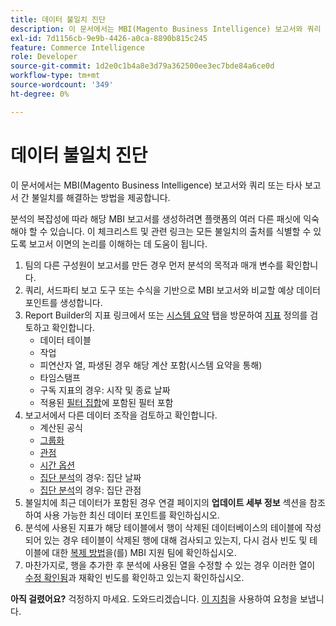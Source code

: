 ```yaml
---
title: 데이터 불일치 진단
description: 이 문서에서는 MBI(Magento Business Intelligence) 보고서와 쿼리 또는 타사 보고서 간 불일치를 해결하는 방법을 제공합니다.
exl-id: 7d1156cb-9e9b-4426-a0ca-8890b815c245
feature: Commerce Intelligence
role: Developer
source-git-commit: 1d2e0c1b4a8e3d79a362500ee3ec7bde84a6ce0d
workflow-type: tm+mt
source-wordcount: '349'
ht-degree: 0%

---
```


# 데이터 불일치 진단

이 문서에서는 MBI(Magento Business Intelligence) 보고서와 쿼리 또는 타사 보고서 간 불일치를 해결하는 방법을 제공합니다.

분석의 복잡성에 따라 해당 MBI 보고서를 생성하려면 플랫폼의 여러 다른 패싯에 익숙해야 할 수 있습니다. 이 체크리스트 및 관련 링크는 모든 불일치의 출처를 식별할 수 있도록 보고서 이면의 논리를 이해하는 데 도움이 됩니다.

1. 팀의 다른 구성원이 보고서를 만든 경우 먼저 분석의 목적과 매개 변수를 확인합니다.
1. 쿼리, 서드파티 보고 도구 또는 수식을 기반으로 MBI 보고서와 비교할 예상 데이터 포인트를 생성합니다.
1. Report Builder의 지표 링크에서 또는 [시스템 요약](https://support.magento.com/hc/en-us/articles/360016730971-Understand-View-definitions-of-metrics-filters-columns-and-column-references-in-the-System-Summary) 탭을 방문하여 [지표](https://experienceleague.adobe.com/docs/commerce-business-intelligence/mbi/build/reports/ess-manage-data-metrics.html) 정의를 검토하고 확인합니다.
   * 데이터 테이블
   * 작업
   * 피연산자 열, 파생된 경우 해당 계산 포함(시스템 요약을 통해)
   * 타임스탬프
   * 구독 지표의 경우: 시작 및 종료 날짜
   * 적용된 [필터 집합](https://experienceleague.adobe.com/docs/commerce-business-intelligence/mbi/build/reports/ess-manage-data-filters.html)에 포함된 필터 포함
1. 보고서에서 다른 데이터 조작을 검토하고 확인합니다.
   * 계산된 공식
   * [그룹화](https://experienceleague.adobe.com/docs/commerce-business-intelligence/mbi/tutorials/using-visual-report-builder.html#groupby)
   * [관점](https://experienceleague.adobe.com/docs/commerce-business-intelligence/mbi/tutorials/using-visual-report-builder.html)
   * [시간 옵션](https://experienceleague.adobe.com/docs/commerce-business-intelligence/mbi/tutorials/using-visual-report-builder.html)
   * [집단 분석](https://support.magento.com/hc/en-us/articles/360016504632-Create-cohort-analysis)의 경우: 집단 날짜
   * [집단 분석](https://support.magento.com/hc/en-us/articles/360016504632-Create-cohort-analysis)의 경우: 집단 관점
1. 불일치에 최근 데이터가 포함된 경우 연결 페이지의 **업데이트 세부 정보** 섹션을 참조하여 사용 가능한 최신 데이터 포인트를 확인하십시오.
1. 분석에 사용된 지표가 해당 테이블에서 행이 삭제된 데이터베이스의 테이블에 작성되어 있는 경우 테이블이 삭제된 행에 대해 검사되고 있는지, 다시 검사 빈도 및 테이블에 대한 [복제 방법](https://experienceleague.adobe.com/docs/commerce-business-intelligence/mbi/best-practices/data/opt-db-analysis.html)을(를) MBI 지원 팀에 확인하십시오.
1. 마찬가지로, 행을 추가한 후 분석에 사용된 열을 수정할 수 있는 경우 이러한 열이 [수정 확인됨](https://experienceleague.adobe.com/docs/commerce-business-intelligence/mbi/analyze/warehouse-manager/cfg-data-rechecks.html)과 재확인 빈도를 확인하고 있는지 확인하십시오.

**아직 걸렸어요?** 걱정하지 마세요. 도와드리겠습니다. [이 지침](/help/troubleshooting/miscellaneous/mbi-data-discrepancies.md)을 사용하여 요청을 보냅니다.
